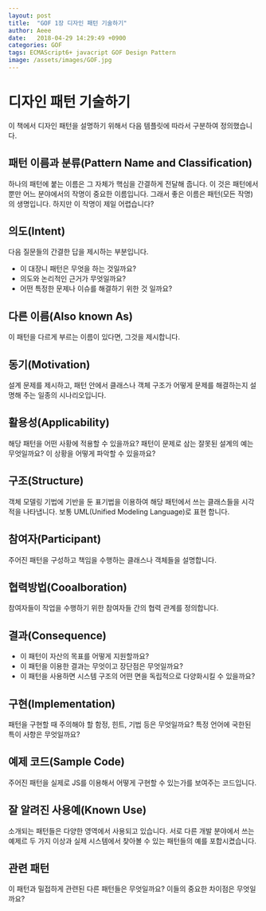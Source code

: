 ```yaml
---
layout: post
title:  "GOF 1장 디자인 패턴 기술하기"
author: Aeee
date:   2018-04-29 14:29:49 +0900
categories: GOF
tags: ECMAScript6+ javacript GOF Design Pattern
image: /assets/images/GOF.jpg
---
```


# 디자인 패턴 기술하기
이 책에서 디자인 패턴을 설명하기 위해서 다음 템플릿에 따라서 구분하여 정의했습니다.

## 패턴 이름과 분류(Pattern Name and Classification)
 하나의 패턴에 붙는 이름은 그 자체가 핵심을 간결하게 전달해 줍니다. 이 것은 패턴에서 뿐만 어느 분야에서의 작명이 중요한 이름입니다. 그래서 좋은 이름은 패턴(모든 작명)의 생명입니다. 하지만 이 작명이 제일 어렵습니다?

## 의도(Intent)
 다음 질문들의 간결한 답을 제시하는 부분입니다.
 - 이 대장니 패턴은 무엇을 하는 것일까요?
 - 의도와 논리적인 근거가 무엇일까요?
 - 어떤 특정한 문제나 이슈를 해결하기 위한 것 일까요?

## 다른 이름(Also known As)
 이 패턴을 다르게 부르는 이름이 있다면, 그것을 제시합니다.

## 동기(Motivation)
 설계 문제를 제시하고, 패턴 안에서 클래스나 객체 구조가 어떻게 문제를 해결하는지 설명해 주는 일종의 시나리오입니다.

## 활용성(Applicability)
 해당 패턴을 어떤 사황에 적용할 수 있을까요? 패턴이 문제로 삼는 잘못된 설계의 예는 무엇일까요? 이 상황을 어떻게 파악할 수 있을까요?

## 구조(Structure)
 객체 모델링 기법에 기반을 둔 표기법을 이용하여 해당 패턴에서 쓰는 클래스들을 시각적을 나타냅니다. 보통 UML(Unified Modeling Language)로 표현 합니다.

## 참여자(Participant)
 주어진 패턴을 구성하고 책임을 수행하는 클래스나 객체들을 설명합니다.

## 협력방법(Cooalboration)
 참여자들이 작업을 수행하기 위한 참여자들 간의 협력 관계를 정의합니다.

## 결과(Consequence)
 - 이 패턴이 자산의 목표를 어떻게 지원할까요?
 - 이 패턴을 이용한 결과는 무엇이고 장단점은 무엇일까요?
 - 이 패턴을 사용하면 시스템 구조의 어떤 면을 독립적으로 다양화시킬 수 있을까요?

## 구현(Implementation)
 패턴을 구현할 때 주의해야 할 함정, 힌트, 기법 등은 무엇일까요? 특정 언어에 국한된 특이 사항은 무엇일까요?

## 예제 코드(Sample Code)
 주어진 패턴을 실제로 JS를 이용해서 어떻게 구현할 수 있는가를 보여주는 코드입니다.

## 잘 알려진 사용예(Known Use)
 소개되는 패턴들은 다양한 영역에서 사용되고 있습니다. 서로 다른 개발 분야에서 쓰는 예제르 두 가지 이상과 실제 시스템에서 찾아볼 수 있는 패턴들의 예를 포합시켰습니다.

## 관련 패턴
 이 패턴과 밀접하게 관련된 다른 패턴들은 무엇일까요? 이들의 중요한 차이점은 무엇일까요?